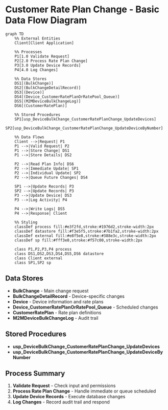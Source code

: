 # Customer Rate Plan Change - Basic Data Flow Diagram

```mermaid
graph TD
    %% External Entities
    Client[Client Application]
    
    %% Processes
    P1[1.0 Validate Request]
    P2[2.0 Process Rate Plan Change]
    P3[3.0 Update Device Records]
    P4[4.0 Log Changes]
    
    %% Data Stores
    DS1[(BulkChange)]
    DS2[(BulkChangeDetailRecord)]
    DS3[(Device)]
    DS4[(Device_CustomerRatePlanOrRatePool_Queue)]
    DS5[(M2MDeviceBulkChangeLog)]
    DS6[(CustomerRatePlan)]
    
    %% Stored Procedures
    SP1[usp_DeviceBulkChange_CustomerRatePlanChange_UpdateDevices]
    SP2[usp_DeviceBulkChange_CustomerRatePlanChange_UpdateDeviceByNumber]
    
    %% Data Flows
    Client -->|Request| P1
    P1 -->|Valid Request| P2
    P1 -->|Store Change| DS1
    P1 -->|Store Details| DS2
    
    P2 -->|Read Plan Info| DS6
    P2 -->|Immediate Update| SP1
    P2 -->|Individual Update| SP2
    P2 -->|Queue Future Changes| DS4
    
    SP1 -->|Update Records| P3
    SP2 -->|Update Records| P3
    P3 -->|Update Device| DS3
    P3 -->|Log Activity| P4
    
    P4 -->|Write Logs| DS5
    P4 -->|Response| Client
    
    %% Styling
    classDef process fill:#e3f2fd,stroke:#1976d2,stroke-width:2px
    classDef datastore fill:#f3e5f5,stroke:#7b1fa2,stroke-width:2px
    classDef external fill:#e8f5e8,stroke:#388e3c,stroke-width:2px
    classDef sp fill:#fff3e0,stroke:#f57c00,stroke-width:2px
    
    class P1,P2,P3,P4 process
    class DS1,DS2,DS3,DS4,DS5,DS6 datastore
    class Client external
    class SP1,SP2 sp
```

## Data Stores
- **BulkChange** - Main change request
- **BulkChangeDetailRecord** - Device-specific changes
- **Device** - Device information and rate plans
- **Device_CustomerRatePlanOrRatePool_Queue** - Scheduled changes
- **CustomerRatePlan** - Rate plan definitions
- **M2MDeviceBulkChangeLog** - Audit trail

## Stored Procedures
- **usp_DeviceBulkChange_CustomerRatePlanChange_UpdateDevices**
- **usp_DeviceBulkChange_CustomerRatePlanChange_UpdateDeviceByNumber**

## Process Summary
1. **Validate Request** - Check input and permissions
2. **Process Rate Plan Change** - Handle immediate or queue scheduled
3. **Update Device Records** - Execute database changes
4. **Log Changes** - Record audit trail and respond